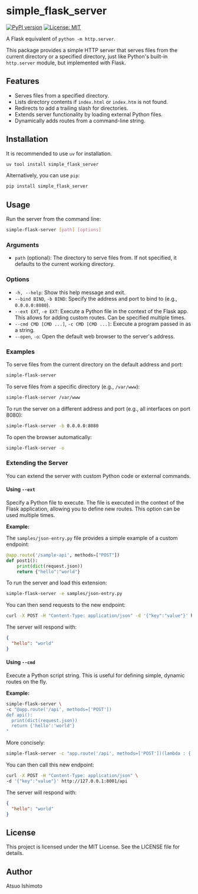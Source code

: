 # simple_flask_server

[![PyPI version](https://badge.fury.io/py/simple_flask_server.svg)](https://badge.fury.io/py/simple_flask_server)
[![License: MIT](https://img.shields.io/badge/License-MIT-yellow.svg)](https://opensource.org/licenses/MIT)

A Flask equivalent of `python -m http.server`.

This package provides a simple HTTP server that serves files from the current directory or a specified directory, just like Python's built-in `http.server` module, but implemented with Flask.

## Features

-   Serves files from a specified directory.
-   Lists directory contents if `index.html` or `index.htm` is not found.
-   Redirects to add a trailing slash for directories.
-   Extends server functionality by loading external Python files.
-   Dynamically adds routes from a command-line string.

## Installation

It is recommended to use `uv` for installation.

```bash
uv tool install simple_flask_server
```

Alternatively, you can use `pip`:

```bash
pip install simple_flask_server
```

## Usage

Run the server from the command line:

```bash
simple-flask-server [path] [options]
```

### Arguments

-   `path` (optional): The directory to serve files from. If not specified, it defaults to the current working directory.

### Options

-   `-h, --help`: Show this help message and exit.
-   `--bind BIND`, `-b BIND`: Specify the address and port to bind to (e.g., `0.0.0.0:8080`).
-   `--ext EXT`, `-e EXT`: Execute a Python file in the context of the Flask app. This allows for adding custom routes. Can be specified multiple times.
-   `--cmd CMD [CMD ...]`, `-c CMD [CMD ...]`: Execute a program passed in as a string.
-   `--open`, `-o`: Open the default web browser to the server's address.

### Examples

To serve files from the current directory on the default address and port:

```bash
simple-flask-server
```

To serve files from a specific directory (e.g., `/var/www`):

```bash
simple-flask-server /var/www
```

To run the server on a different address and port (e.g., all interfaces on port 8080):

```bash
simple-flask-server -b 0.0.0.0:8080
```

To open the browser automatically:
```bash
simple-flask-server -o
```

### Extending the Server

You can extend the server with custom Python code or external commands.

#### Using `--ext`

Specify a Python file to execute. The file is executed in the context of the Flask application, allowing you to define new routes. This option can be used multiple times.

**Example:**

The `samples/json-entry.py` file provides a simple example of a custom endpoint:

```python
@app.route('/sample-api', methods=["POST"])
def post1():
    print(dict(request.json))
    return {"hello":"world"}
```

To run the server and load this extension:

```bash
simple-flask-server -e samples/json-entry.py
```

You can then send requests to the new endpoint:

```bash
curl -X POST -H "Content-Type: application/json" -d '{"key":"value"}' http://127.0.0.1:8001/sample-api
```

The server will respond with:

```json
{
  "hello": "world"
}
```

#### Using `--cmd`

Execute a Python script string. This is useful for defining simple, dynamic routes on the fly.

**Example:**

```bash
simple-flask-server \
-c "@app.route('/api', methods=['POST'])
def api():
  print(dict(request.json))
  return {'hello':'world'}
"
```

More concisely:

```bash
simple-flask-server -c "app.route('/api', methods=['POST'])(lambda : {'hello':'world'})"
```

You can then call this new endpoint:

```bash
curl -X POST -H "Content-Type: application/json" \
-d '{"key":"value"}' http://127.0.0.1:8001/api
```

The server will respond with:

```json
{
  "hello": "world"
}
```

## License


This project is licensed under the MIT License. See the LICENSE file for details.

## Author

Atsuo Ishimoto

